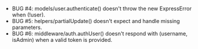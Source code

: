 - BUG #4: models/user.authenticate() doesn't throw the new ExpressError when (!user).
- BUG #5: helpers/partialUpdate() doesn't expect and handle missing parameters.
- BUG #6: middleware/auth.authUser() doesn't respond with (username, isAdmin) when a valid token is provided.